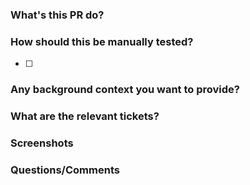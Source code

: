 ### What's this PR do?

### How should this be manually tested?

- [ ]

### Any background context you want to provide?

### What are the relevant tickets?

### Screenshots

### Questions/Comments

